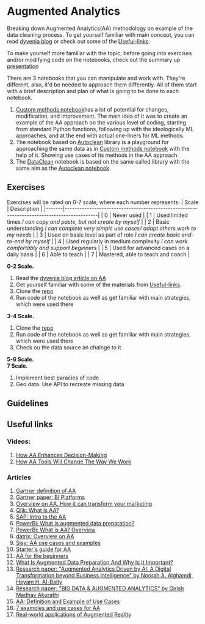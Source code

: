 # Augmented Analytics
Breaking down Augmented Analytics(AA) methodology on example of the data cleaning process. To get yourself familiar with main concept, you can read [dyvenia blog](https://dyvenia.com/blog/augmented-analytics)  or check out some of the [Useful-links](https://github.com/IrynaKovalchyk/Augmented-Analytics#useful-links).

To make yourself more familiar with the topic, before going into exercises and/or modifying code on the notebooks, check out the summary up [presentation](https://github.com/IrynaKovalchyk/Augmented-Analytics/blob/main/Augmented%20analysis.pdf)

There are 3 notebooks that you can manipulate and work with. They're different, also, it'd be needed to approach them differently. All of them start with a brief description and plan of what is going to be done to each notebook.
1. [Custom methods notebook](https://github.com/IrynaKovalchyk/Augmented-Analytics/blob/main/custom.ipynb)has a lot of potential for changes, modification, and improvement. The main idea of it was to create an example of the AA approach on the various level of coding, starting from standard Python functions, following up with the ideologically ML approaches, and at the end with actual one-liners for ML methods. 
2. The notebook based on [Autoclean](https://github.com/IrynaKovalchyk/Augmented-Analytics/blob/main/Autoclean.ipynb) library is a playground for approaching the same data as in [Custom methods notebook](https://github.com/IrynaKovalchyk/Augmented-Analytics/blob/main/custom.ipynb) with the help of it. Showing use cases of its methods in the AA approach.
3. The [DataClean](https://github.com/IrynaKovalchyk/Augmented-Analytics/blob/main/DataClean.ipynb) notebook is based on the same called library with the same aim as the [Autoclean notebook](https://github.com/IrynaKovalchyk/Augmented-Analytics/blob/main/Autoclean.ipynb) 


## Exercises 

Exercises will be rated on 0-7 scale, where each number represents:
| Scale | Description                                                                               |
|-------|-------------------------------------------------------------------------------------------|
| 0     | Never used                                                                                |
| 1     | Used limited times _I can copy and paste, but not create by myself_                       |
| 2     | Basic understanding _I can complete very simple use cases/ adapt others work to my needs_ |
| 3     | Used on basic level as part of role _I can create basic end-to-end by myself_             |
| 4     | Used regularly in medium complexity _I can work comfortably and support beginners_        |
| 5     | Used for advanced cases on a daily basis                                                  |
| 6     | Able to teach                                                                             |
| 7     | Mastered, able to teach and coach                                                         |

**0-2 Scale.** </br>
  1. Read the  [dyvenia blog article on AA ](https://dyvenia.com/blog/augmented-analytics) </br>
  2. Get yourself familiar with some of the materials from [Useful-links](https://github.com/IrynaKovalchyk/Augmented-Analytics#useful-links). </br>
  3. Clone the [repo](https://github.com/IrynaKovalchyk/Augmented-Analytics)</br>
  4. Run code of the notebook as well as get familiar with main strategies, which were used there </br>

**3-4 Scale.**</br>
  1. Clone the [repo](https://github.com/IrynaKovalchyk/Augmented-Analytics)</br>
  2. Run code of the notebook as well as get familiar with main strategies, which were used there </br>
  3. Check ou the data source an chalnge to it 

**5-6 Scale.**</br>
**7 Scale.**</br>
  1. Implement best paracies of code
  2. Geo data. Use API to recreate missing data
## Guidelines 


## Useful links 
### Videos:
1. <a href="https://www.youtube.com/watch?v=kyFrQRPGpAM" target="_blank">How AA Enhances Decision-Making</a>
2. <a href="https://www.youtube.com/watch?v=ascreEpm33A&t=0s" target="_blank">How AA Tools Will Change The Way We Work</a>
### Articles
1. <a href="https://www.gartner.com/en/documents/3773164" target="_blank">Gartner definition of AA</a> 
2. <a href="https://cedar.princeton.edu/sites/g/files/toruqf1076/files/media/gartner_bi_comparison_2018.pdf" target="_blank">Gartner paper: BI Platforms</a> 
3. <a href="https://www.adverity.com/augmented-analytics" target="_blank">Overview on AA. How it can transform your marketing</a>
4. <a href="https://www.qlik.com/us/augmented-analytics" target="_blank">Qlik: What is AA?</a>
5. <a href="https://www.sap.com/insights/what-is-augmented-analytics.html"  target="_blank">SAP: Intro to the AA</a>
6. <a href="https://powerbi.microsoft.com/en-us/what-is-augmented-data-preparation/" target="_blank">PowerBi: What is augmented data preparation?</a>
7. <a href="https://powerbi.microsoft.com/en-us/augmented-analytics/ " target="_blank">PowerBi: What is AA? Overview</a>
8. <a href="https://datrixgroup.com/en/augmented-analytics/"  target="_blank">datrix: Overview on AA</a>
9. <a href="https://sisudata.com/blog/augmented-analytics-use-cases-and-examples" target="_blank"> Sisy: AA use cases and examples </a>
10. <a href="https://www.selecthub.com/business-analytics/augmented-analytics-guide/" target="_blank">Starter`s guide for AA </a>
11. <a href="https://analyticsindiamag.com/a-primer-to-augmented-analytics-for-the-beginners/" target="_blank">AA for the beginners</a>
12. <a href="https://www.smarten.com/blog/what-is-augmented-data-preparation-and-why-is-it-important/" target="_blank">What Is Augmented Data Preparation And Why Is It Important?</a>
13. <a href="https://www.mdpi.com/1424-8220/22/20/8071"  target="_blank">Research paper: "Augmented Analytics Driven by AI: A Digital Transformation beyond Business Intelligence" by Noorah A. Alghamdi, Heyam H. Al-Baity </a>
14.  <a href="https://www.researchgate.net/publication/347442365_BIG_DATA_AUGMENTED_ANALYTICS" target="_blank">Research paper: "BIG DATA & AUGMENTED ANALYTICS" by Girish Madhav Akurathi</a>
15. <a href="https://www.freecodecamp.org/news/what-is-augmented-analytics-definition-example/" target="_blank">AA: Definition and Example of Use Cases </a>
16. <a href="https://unscrambl.com/blog/7-augmented-intelligence-examples-and-industry-use-cases/" target="_blank"> 7 examples and use cases for AA</a>
17. <a href="https://www.allerin.com/blog/what-if-we-told-you-that-augmented-reality-had-been-a-part-of-human-life-for-a-long-time-surprised-dont-be-with-emerging-technologies-ar-has-improved-a-lot-and-so-has-its-uses-augmented"  target="_blank">Real-world applications of Augmented Reality</a>

